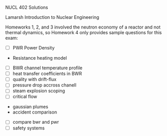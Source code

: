 NUCL 402 Solutions

Lamarsh Introduction to Nuclear Engineering

Homeworks 1, 2, and 3 involved the neutron economy of a reactor and not thermal dynamics, so Homework 4 only provides sample questions for this exam:

- [ ] PWR Power Density
- Resistance heating model
- [ ] BWR channel temperature profile
- [ ] heat transfer coefficients in BWR
- [ ] quality with drift-flux
- [ ] pressure drop accross chanell
- [ ] steam explosion scoping
- [ ] critical flow
- gaussian plumes
- accident comparison
- [ ] compare bwr and pwr
- [ ] safety systems